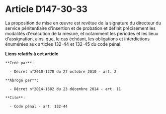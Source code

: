 # Article D147-30-33

La proposition de mise en œuvre est revêtue de la signature du directeur du service pénitentiaire d'insertion et de probation
et définit précisément les modalités d'exécution de la mesure, et notamment les périodes et les lieux d'assignation, ainsi
que, le cas échéant, les obligations et interdictions énumérées aux articles 132-44 et 132-45 du code pénal.

**Liens relatifs à cet article**

	**Créé par**:

	  - Décret n°2010-1278 du 27 octobre 2010 - art. 2

	**Abrogé par**:

	  - Décret n°2014-1582 du 23 décembre 2014 - art. 11

	**Cite**:

	  - Code pénal - art. 132-44
